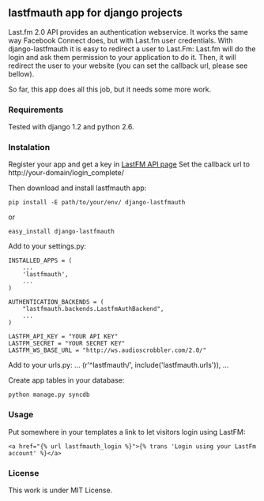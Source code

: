 ## lastfmauth app for django projects

Last.fm 2.0 API provides an authentication webservice. It works the same way Facebook Connect does,
but with Last.fm user credentials. With django-lastfmauth it is easy to redirect a user to Last.Fm:
Last.fm will do the login and ask them permission to your application to do it. Then, it will 
redirect the user to your website (you can set the callback url, please see bellow).

So far, this app does all this job, but it needs some more work.


### Requirements
Tested with django 1.2 and python 2.6.

### Instalation
Register your app and get a key in [LastFM API page](http://www.last.fm/api/)
Set the callback url to http://your-domain/login_complete/

Then download and install lastfmauth app: 

    pip install -E path/to/your/env/ django-lastfmauth

or 

    easy_install django-lastfmauth

Add to your settings.py:

    INSTALLED_APPS = (
        ...
        'lastfmauth',
        ...
    )

    AUTHENTICATION_BACKENDS = (
        "lastfmauth.backends.LastfmAuthBackend",
        ...
    )

    LASTFM_API_KEY = "YOUR API KEY"
    LASTFM_SECRET = "YOUR SECRET KEY"
    LASTFM_WS_BASE_URL = "http://ws.audioscrobbler.com/2.0/"

Add to your urls.py:
    ...
    (r'^lastfmauth/', include('lastfmauth.urls')),
    ...

Create app tables in your database:

    python manage.py syncdb

### Usage
Put somewhere in your templates a link to let visitors login using LastFM:

    <a href="{% url lastfmauth_login %}">{% trans 'Login using your LastFm account' %}</a>

### License
This work is under MIT License.

